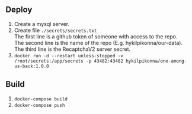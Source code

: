 
## Deploy

1. Create a mysql server.
2. Create file `./secrets/secrets.txt`  
   The first line is a github token of someone with access to the repo.  
   The second line is the name of the repo (E.g. hykilpikonna/our-data).  
   The third line is the RecaptchaV2 server secret.
3. `docker run -d --restart unless-stopped -v /root/secrets:/app/secrets -p 43482:43482 hykilpikonna/one-among-us-back:1.0.0`

## Build

1. `docker-compose build`
2. `docker-compose push`
